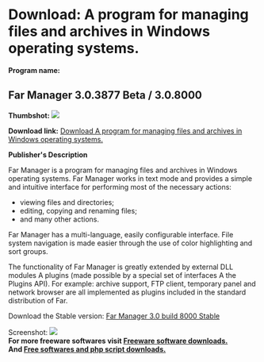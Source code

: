 # Download: A program for managing files and archives in Windows operating systems.

**Program name:**

## Far Manager 3.0.3877 Beta / 3.0.8000

  
**Thumbshot:** ![](http://www.freewarefiles.com/screenshot/farmanager2_md.gif)   
  
**Download link:** [Download A program for managing files and archives in Windows operating systems.](http://freesoftwares.boysofts.com/Far-Manager_program_50287.html)  
  


**Publisher's Description**  
  


Far Manager is a program for managing files and archives in Windows operating systems. Far Manager works in text mode and provides a simple and intuitive interface for performing most of the necessary actions: 

  * viewing files and directories; 
  * editing, copying and renaming files; 
  * and many other actions. 

Far Manager has a multi-language, easily configurable interface. File system navigation is made easier through the use of color highlighting and sort groups.

The functionality of Far Manager is greatly extended by external DLL modules A plugins (made possible by a special set of interfaces A the Plugins API). For example: archive support, FTP client, temporary panel and network browser are all implemented as plugins included in the standard distribution of Far. 

Download the Stable version: [Far Manager 3.0 build 8000 Stable](http://farmanager.com/files/Far30b3800.x86.20140208.msi)

  
  
Screenshot: ![](http://www.freewarefiles.com/screenshot/farmanager2.gif)   
**For more freeware softwares visit [Freeware software downloads.](http://freesoftwares.boysofts.com/)**   
**And [Free softwares and php script downloads.](http://www.boysofts.com/)**
